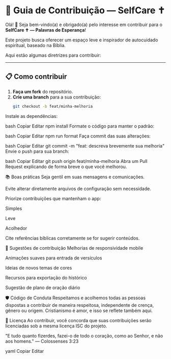 # 🤝 Guia de Contribuição — SelfCare ✝️

Olá! 👋 Seja bem-vindo(a) e obrigado(a) pelo interesse em contribuir para o **SelfCare ✝️ — Palavras de Esperança**!

Este projeto busca oferecer um espaço leve e inspirador de autocuidado espiritual, baseado na Bíblia.

Aqui estão algumas diretrizes para contribuir:

---

## 📋 Como contribuir

1. **Faça um fork** do repositório.
2. **Crie uma branch** para a sua contribuição:
   ```bash
   git checkout -b feat/minha-melhoria
Instale as dependências:

bash
Copiar
Editar
npm install
Formate o código para manter o padrão:

bash
Copiar
Editar
npm run format
Faça commit das suas alterações:

bash
Copiar
Editar
git commit -m "feat: descreva brevemente sua melhoria"
Envie o push para sua branch:

bash
Copiar
Editar
git push origin feat/minha-melhoria
Abra um Pull Request explicando de forma breve o que você melhorou.

📚 Boas práticas
Seja gentil em suas mensagens e comunicações.

Evite alterar diretamente arquivos de configuração sem necessidade.

Priorize contribuições que mantenham o app:

Simples

Leve

Acolhedor

Cite referências bíblicas corretamente se for sugerir conteúdos.

🚀 Sugestões de contribuição
Melhorias de responsividade mobile

Animações suaves para entrada de versículos

Ideias de novos temas de cores

Recursos para exportação do histórico

Sugestão de plano de oração diário

🛡️ Código de Conduta
Respeitamos e acolhemos todas as pessoas dispostas a contribuir de maneira respeitosa, independente de crença, gênero ou origem.
Cristianismo é amor, e isso se reflete também aqui.

📝 Licença
Ao contribuir, você concorda que suas contribuições serão licenciadas sob a mesma licença ISC do projeto.

"E tudo quanto fizerdes, fazei-o de todo o coração, como ao Senhor, e não aos homens." — Colossenses 3:23

yaml
Copiar
Editar
